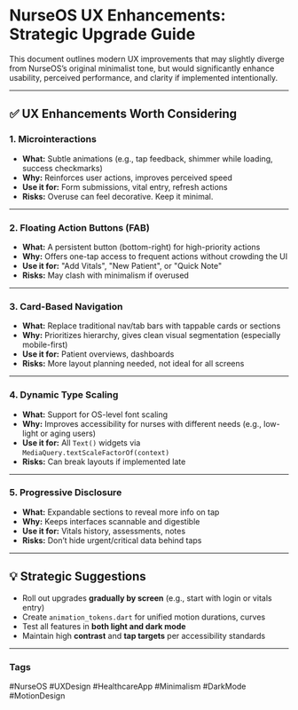 
# NurseOS UX Enhancements: Strategic Upgrade Guide

This document outlines modern UX improvements that may slightly diverge from NurseOS’s original minimalist tone, but would significantly enhance usability, perceived performance, and clarity if implemented intentionally.

---

## ✅ UX Enhancements Worth Considering

### 1. Microinteractions
- **What:** Subtle animations (e.g., tap feedback, shimmer while loading, success checkmarks)
- **Why:** Reinforces user actions, improves perceived speed
- **Use it for:** Form submissions, vital entry, refresh actions
- **Risks:** Overuse can feel decorative. Keep it minimal.

---

### 2. Floating Action Buttons (FAB)
- **What:** A persistent button (bottom-right) for high-priority actions
- **Why:** Offers one-tap access to frequent actions without crowding the UI
- **Use it for:** "Add Vitals", "New Patient", or "Quick Note"
- **Risks:** May clash with minimalism if overused

---

### 3. Card-Based Navigation
- **What:** Replace traditional nav/tab bars with tappable cards or sections
- **Why:** Prioritizes hierarchy, gives clean visual segmentation (especially mobile-first)
- **Use it for:** Patient overviews, dashboards
- **Risks:** More layout planning needed, not ideal for all screens

---

### 4. Dynamic Type Scaling
- **What:** Support for OS-level font scaling
- **Why:** Improves accessibility for nurses with different needs (e.g., low-light or aging users)
- **Use it for:** All `Text()` widgets via `MediaQuery.textScaleFactorOf(context)`
- **Risks:** Can break layouts if implemented late

---

### 5. Progressive Disclosure
- **What:** Expandable sections to reveal more info on tap
- **Why:** Keeps interfaces scannable and digestible
- **Use it for:** Vitals history, assessments, notes
- **Risks:** Don’t hide urgent/critical data behind taps

---

## 💡 Strategic Suggestions

- Roll out upgrades **gradually by screen** (e.g., start with login or vitals entry)
- Create `animation_tokens.dart` for unified motion durations, curves
- Test all features in **both light and dark mode**
- Maintain high **contrast** and **tap targets** per accessibility standards

---

### Tags
#NurseOS #UXDesign #HealthcareApp #Minimalism #DarkMode #MotionDesign

